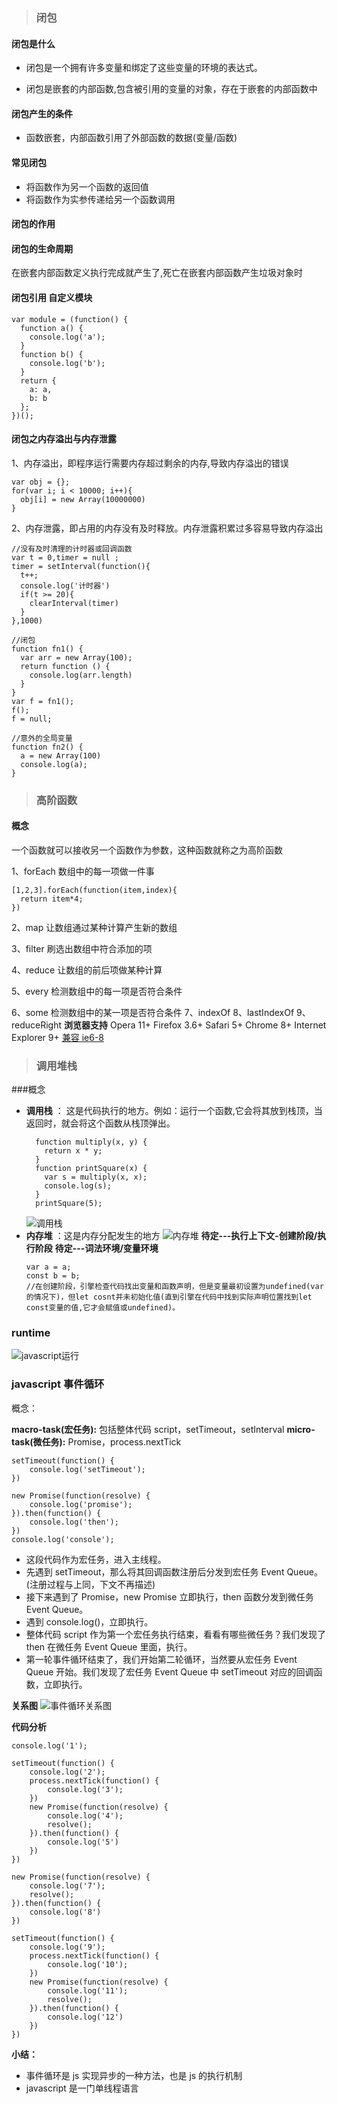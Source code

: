 > ### 闭包

#### 闭包是什么

- 闭包是一个拥有许多变量和绑定了这些变量的环境的表达式。

* 闭包是嵌套的内部函数,包含被引用的变量的对象，存在于嵌套的内部函数中

#### 闭包产生的条件

- 函数嵌套，内部函数引用了外部函数的数据(变量/函数)

#### 常见闭包

- 将函数作为另一个函数的返回值
- 将函数作为实参传递给另一个函数调用

#### 闭包的作用

#### 闭包的生命周期

在嵌套内部函数定义执行完成就产生了,死亡在嵌套内部函数产生垃圾对象时

#### 闭包引用 自定义模块

```
var module = (function() {
  function a() {
    console.log('a');
  }
  function b() {
    console.log('b');
  }
  return {
    a: a,
    b: b
  };
})();
```

#### 闭包之内存溢出与内存泄露

1、内存溢出，即程序运行需要内存超过剩余的内存,导致内存溢出的错误

```
var obj = {};
for(var i; i < 10000; i++){
  obj[i] = new Array(10000000)
}
```

2、内存泄露，即占用的内存没有及时释放。内存泄露积累过多容易导致内存溢出

```
//没有及时清理的计时器或回调函数
var t = 0,timer = null ;
timer = setInterval(function(){
  t++;
  console.log('计时器')
  if(t >= 20){
    clearInterval(timer)
  }
},1000)

//闭包
function fn1() {
  var arr = new Array(100);
  return function () {
    console.log(arr.length)
  }
}
var f = fn1();
f();
f = null;

//意外的全局变量
function fn2() {
  a = new Array(100)
  console.log(a);
}
```

> ### 高阶函数

#### 概念

一个函数就可以接收另一个函数作为参数，这种函数就称之为高阶函数

1、forEach 数组中的每一项做一件事

```
[1,2,3].forEach(function(item,index){
  return item*4;
})
```

2、map 让数组通过某种计算产生新的数组

3、filter 刷选出数组中符合添加的项

4、reduce 让数组的前后项做某种计算

5、every 检测数组中的每一项是否符合条件

6、some 检测数组中的某一项是否符合条件
7、indexOf
8、lastIndexOf
9、reduceRight
**浏览器支持**
Opera 11+ Firefox 3.6+ Safari 5+ Chrome 8+ Internet Explorer 9+
[兼容 ie6-8](https://www.zhangxinxu.com/study/201304/es5-array.js)

> ### 调用堆栈

###概念

- **调用栈** ： 这是代码执行的地方。例如：运行一个函数,它会将其放到栈顶，当返回时，就会将这个函数从栈顶弹出。
  ```
    function multiply(x, y) {
      return x * y;
    }
    function printSquare(x) {
      var s = multiply(x, x);
      console.log(s);
    }
    printSquare(5);
  ```
  ![调用栈](https://user-gold-cdn.xitu.io/2017/11/11/bc37a6231fca3b0aa3cd36369e866837?imageView2/0/w/1280/h/960/format/webp/ignore-error/1)
- **内存堆** ：这是内存分配发生的地方
  ![内存堆](https://user-gold-cdn.xitu.io/2017/11/11/5d0653fff3ec904dbe210161f3ec9196?imageView2/0/w/1280/h/960/format/webp/ignore-error/1)
  **待定---执行上下文-创建阶段/执行阶段**
  **待定---词法环境/变量环境**
  ```
  var a = a;
  const b = b;
  //在创建阶段，引擎检查代码找出变量和函数声明，但是变量最初设置为undefined(var 的情况下)，但let cosnt并未初始化值(直到引擎在代码中找到实际声明位置找到let const变量的值,它才会赋值或undefined)。
  ```

### runtime

![javascript运行](https://static.oschina.net/uploads/space/2017/1213/104047_yNc9_2896879.png)

### javascript 事件循环

概念：

**macro-task(宏任务):** 包括整体代码 script，setTimeout，setInterval
**micro-task(微任务):** Promise，process.nextTick

```
setTimeout(function() {
    console.log('setTimeout');
})

new Promise(function(resolve) {
    console.log('promise');
}).then(function() {
    console.log('then');
})
console.log('console');
```

- 这段代码作为宏任务，进入主线程。
- 先遇到 setTimeout，那么将其回调函数注册后分发到宏任务 Event Queue。(注册过程与上同，下文不再描述)
- 接下来遇到了 Promise，new Promise 立即执行，then 函数分发到微任务 Event Queue。
- 遇到 console.log()，立即执行。
- 整体代码 script 作为第一个宏任务执行结束，看看有哪些微任务？我们发现了 then 在微任务 Event Queue 里面，执行。
- 第一轮事件循环结束了，我们开始第二轮循环，当然要从宏任务 Event Queue 开始。我们发现了宏任务 Event Queue 中 setTimeout 对应的回调函数，立即执行。

**关系图**
![事件循环关系图](https://user-gold-cdn.xitu.io/2017/11/21/15fdcea13361a1ec?imageView2/0/w/1280/h/960/format/webp/ignore-error/1)

**代码分析**

```
console.log('1');

setTimeout(function() {
    console.log('2');
    process.nextTick(function() {
        console.log('3');
    })
    new Promise(function(resolve) {
        console.log('4');
        resolve();
    }).then(function() {
        console.log('5')
    })
})

new Promise(function(resolve) {
    console.log('7');
    resolve();
}).then(function() {
    console.log('8')
})

setTimeout(function() {
    console.log('9');
    process.nextTick(function() {
        console.log('10');
    })
    new Promise(function(resolve) {
        console.log('11');
        resolve();
    }).then(function() {
        console.log('12')
    })
})
```

**小结：**

- 事件循环是 js 实现异步的一种方法，也是 js 的执行机制
- javascript 是一门单线程语言

